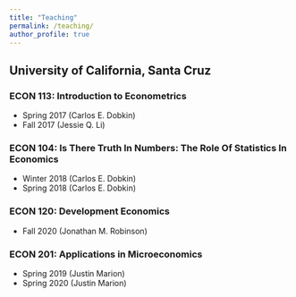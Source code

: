 ```yaml
---
title: "Teaching"
permalink: /teaching/
author_profile: true
---
```


<h2> University of California, Santa Cruz </h2>

### ECON 113: Introduction to Econometrics
- Spring 2017 (Carlos E. Dobkin)
- Fall 2017 (Jessie Q. Li)

### ECON 104: Is There Truth In Numbers: The Role Of Statistics In Economics
- Winter 2018 (Carlos E. Dobkin)
- Spring 2018 (Carlos E. Dobkin)

### ECON 120: Development Economics
- Fall 2020 (Jonathan M. Robinson)

### ECON 201: Applications in Microeconomics
- Spring 2019 (Justin Marion)
- Spring 2020 (Justin Marion)




